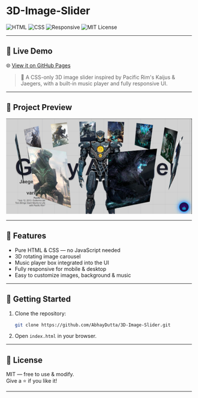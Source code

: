 # 3D-Image-Slider

![HTML](https://img.shields.io/badge/HTML-5-orange)
![CSS](https://img.shields.io/badge/CSS-3-blue)
![Responsive](https://img.shields.io/badge/Responsive-Yes-green)
![MIT License](https://img.shields.io/badge/License-MIT-yellow)

---

## 🚀 Live Demo
🌐 [View it on GitHub Pages](https://abhaydutta.github.io/3D-Image-Slider/)

> 🎯 A CSS-only 3D image slider inspired by Pacific Rim's Kaijus & Jaegers, with a built-in music player and fully responsive UI.

---

## 📸 Project Preview
![Project Preview](images/screenshot.png)

---

## 📂 Features
-  Pure HTML & CSS — no JavaScript needed
-  3D rotating image carousel
-  Music player box integrated into the UI
-  Fully responsive for mobile & desktop
-  Easy to customize images, background & music

---

## 🚀 Getting Started
1. Clone the repository:
    ```bash
    git clone https://github.com/AbhayDutta/3D-Image-Slider.git
    ```
2. Open `index.html` in your browser.

---

## 📝 License
MIT — free to use & modify.  
Give a ⭐ if you like it!

---
